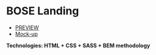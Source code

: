 # BOSE Landing
- [PREVIEW](https://denyskleimenov.github.io/bose-landing/)
- [Mock-up](https://www.figma.com/file/OMjQNb3hg1LKMV4OwyQ3Ao/BOSE?node-id=0%3A1)

**Technologies: HTML + CSS + SASS + BEM methodology**
